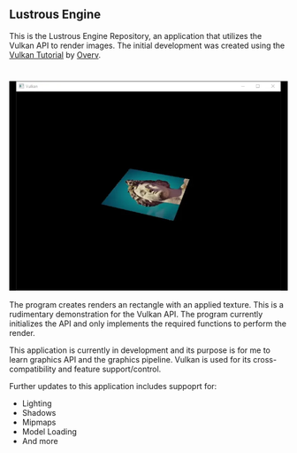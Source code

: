 ## Lustrous Engine

This is the Lustrous Engine Repository, an application that utilizes the Vulkan API to
render images. The initial development was created using the [Vulkan Tutorial](https://github.com/Overv/VulkanTutorial) by [Overv](https://github.com/Overv).

# 
![vulkan-texture-demo](images/vulkan-texture-demo.webp)

The program creates renders an rectangle with an applied texture. This is a rudimentary demonstration
for the Vulkan API. The program currently initializes the API and only implements the required functions 
to perform the render.

This application is currently in development and its purpose is for me to learn graphics API and the graphics pipeline. Vulkan 
is used for its cross-compatibility and feature support/control.

Further updates to this application includes suppoprt for: 
- Lighting
- Shadows
- Mipmaps
- Model Loading
- And more
